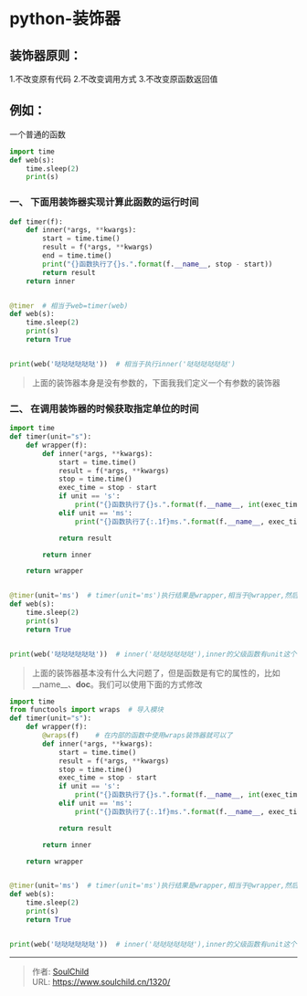 # python-装饰器

<!--more-->
## 装饰器原则：
1.不改变原有代码
2.不改变调用方式
3.不改变原函数返回值

## 例如：

一个普通的函数
```python
import time
def web(s):
    time.sleep(2)
    print(s)

```

### 一、 下面用装饰器实现计算此函数的运行时间
```python
def timer(f):
    def inner(*args, **kwargs):
        start = time.time()
        result = f(*args, **kwargs)
        end = time.time()
        print("{}函数执行了{}s.".format(f.__name__, stop - start))
        return result
    return inner


@timer  # 相当于web=timer(web)
def web(s):
    time.sleep(2)
    print(s)
    return True


print(web('哒哒哒哒哒哒'))  # 相当于执行inner('哒哒哒哒哒哒')
```
> 上面的装饰器本身是没有参数的，下面我我们定义一个有参数的装饰器

### 二、 在调用装饰器的时候获取指定单位的时间
```python
import time
def timer(unit="s"):
    def wrapper(f):
        def inner(*args, **kwargs):
            start = time.time()
            result = f(*args, **kwargs)
            stop = time.time()
            exec_time = stop - start
            if unit == 's':
                print("{}函数执行了{}s.".format(f.__name__, int(exec_time)))
            elif unit == 'ms':
                print("{}函数执行了{:.1f}ms.".format(f.__name__, exec_time * 1000))

            return result

        return inner

    return wrapper


@timer(unit='ms')  # timer(unit='ms')执行结果是wrapper,相当于@wrapper,然后就是web=wrapper(web).web=inner
def web(s):
    time.sleep(2)
    print(s)
    return True


print(web('哒哒哒哒哒哒'))  # inner('哒哒哒哒哒哒'),inner的父级函数有unit这个参数，所以可以实现显示不同单位的时间
```
> 上面的装饰器基本没有什么大问题了，但是函数是有它的属性的，比如__name__、__doc__。我们可以使用下面的方式修改
```python
import time
from functools import wraps  # 导入模块
def timer(unit="s"):
    def wrapper(f):
        @wraps(f)    # 在内部的函数中使用wraps装饰器就可以了
        def inner(*args, **kwargs):
            start = time.time()
            result = f(*args, **kwargs)
            stop = time.time()
            exec_time = stop - start
            if unit == 's':
                print("{}函数执行了{}s.".format(f.__name__, int(exec_time)))
            elif unit == 'ms':
                print("{}函数执行了{:.1f}ms.".format(f.__name__, exec_time * 1000))

            return result

        return inner

    return wrapper


@timer(unit='ms')  # timer(unit='ms')执行结果是wrapper,相当于@wrapper,然后就是web=wrapper(web).web=inner
def web(s):
    time.sleep(2)
    print(s)
    return True


print(web('哒哒哒哒哒哒'))  # inner('哒哒哒哒哒哒'),inner的父级函数有unit这个参数，所以可以实现显示不同单位的时间


```





---

> 作者: [SoulChild](https://www.soulchild.cn)  
> URL: https://www.soulchild.cn/1320/  

